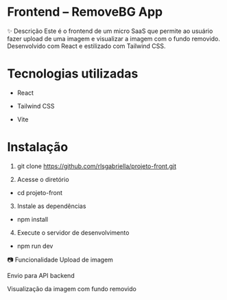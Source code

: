 # Frontend – RemoveBG App

✨ Descrição
Este é o frontend de um micro SaaS que permite ao usuário fazer upload de uma imagem e 
visualizar a imagem com o fundo removido. Desenvolvido com React e estilizado com Tailwind CSS.

# Tecnologias utilizadas
- React

- Tailwind CSS

- Vite

# Instalação

1. git clone https://github.com/rlsgabriella/projeto-front.git

2. Acesse o diretório
- cd projeto-front

3. Instale as dependências
- npm install

4. Execute o servidor de desenvolvimento
- npm run dev

📷 Funcionalidade
Upload de imagem

Envio para API backend

Visualização da imagem com fundo removido 


